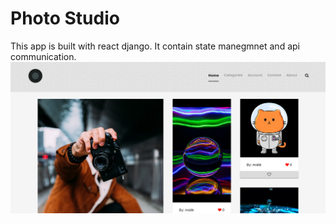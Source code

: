 # Photo Studio

This app is built with react django. It contain state manegmnet and api communication.
![Home page](Screenshot%202022-09-26%20at%2015-48-39%20Post%20Manager.png)
